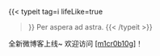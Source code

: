 ---
---
{{< typeit
  tag=i
  lifeLike=true
>}}
Per aspera ad astra.
{{< /typeit >}}

全新微博客上线~ 欢迎访问 <a href="/mb" data-umami-event="Go into microblog">[m1cr0b10g]</a>！